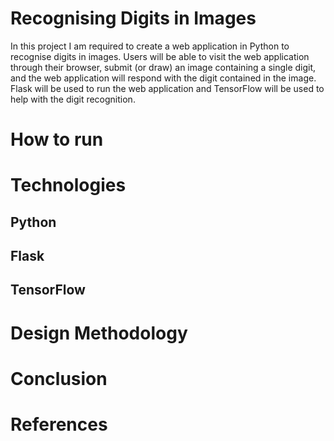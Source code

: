 # Recognising Digits in Images
In this project I am required to create a web application in Python to recognise digits in images. Users will be able to visit the web application through their browser, submit (or draw) an image containing a single digit, and the web application will respond with the digit contained in the image. Flask will be used to run the web application and TensorFlow will be used to help with the digit recognition.

# How to run 

# Technologies
## Python

## Flask

## TensorFlow

# Design Methodology

# Conclusion

# References
